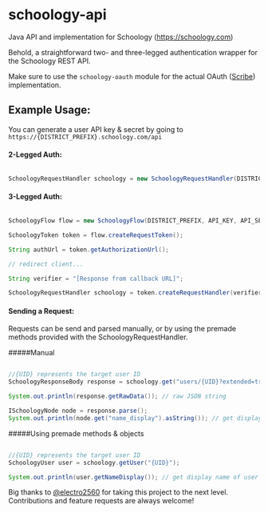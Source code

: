 # schoology-api
Java API and implementation for Schoology (https://schoology.com)

Behold, a straightforward two- and three-legged authentication wrapper for the Schoology REST API. 

Make sure to use the `schoology-oauth` module for the actual OAuth ([Scribe](https://github.com/scribejava/scribejava)) implementation. 
 
## Example Usage:

You can generate a user API key & secret by going to `https://{DISTRICT_PREFIX}.schoology.com/api`

#### 2-Legged Auth:

```java

SchoologyRequestHandler schoology = new SchoologyRequestHandler(DISTRICT_PREFIX, API_KEY, API_SECRET);

```

#### 3-Legged Auth:

```java

SchoologyFlow flow = new SchoologyFlow(DISTRICT_PREFIX, API_KEY, API_SECRET, CALLBACK_URL);

SchoologyToken token = flow.createRequestToken();

String authUrl = token.getAuthorizationUrl();

// redirect client...

String verifier = "[Response from callback URL]";

SchoologyRequestHandler schoology = token.createRequestHandler(verifier);

```

#### Sending a Request:

Requests can be send and parsed manually, or by using the premade methods provided with the SchoologyRequestHandler.

#####Manual
```java

//{UID} represents the target user ID
SchoologyResponseBody response = schoology.get("users/{UID}?extended=true").requireSuccess().getBody();

System.out.println(response.getRawData()); // raw JSON string

ISchoologyNode node = response.parse();
System.out.println(node.get("name_display").asString()); // get display name of user

```

#####Using premade methods & objects
```java

//{UID} represents the target user ID
SchoologyUser user = schoology.getUser("{UID}");

System.out.println(user.getNameDisplay()); // get display name of user

```

Big thanks to [@electro2560](https://github.com/electro2560) for taking this project to the next level. Contributions and feature requests are always welcome! 
